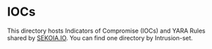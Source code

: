 # IOCs

This directory hosts Indicators of Compromise (IOCs) and YARA Rules shared by [SEKOIA.IO](https://sekoia.io). You can find one directory by Intrusion-set.
